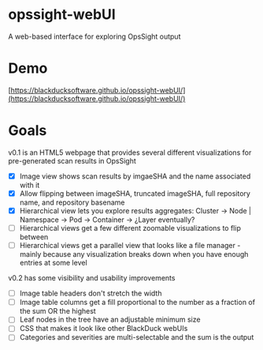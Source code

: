 # opssight-webUI
A web-based interface for exploring OpsSight output

# Demo
[https://blackducksoftware.github.io/opssight-webUI/](https://blackducksoftware.github.io/opssight-webUI/)

# Goals
v0.1 is an HTML5 webpage that provides several different visualizations for pre-generated scan results in OpsSight
- [x] Image view shows scan results by imgaeSHA and the name associated with it
- [x] Allow flipping between imageSHA, truncated imageSHA, full repository name, and repository basename
- [x] Hierarchical view lets you explore results aggregates: Cluster -> Node | Namespace -> Pod -> Container -> ¿Layer eventually?
- [ ] Hierarchical views get a few different zoomable visualizations to flip between
- [ ] Hierarchical views get a parallel view that looks like a file manager - mainly because any visualization breaks down when you have enough entries at some level

v0.2 has some visibility and usability improvements
- [ ] Image table headers don't stretch the width
- [ ] Image table columns get a fill proportional to the number as a fraction of the sum OR the highest
- [ ] Leaf nodes in the tree have an adjustable minimum size
- [ ] CSS that makes it look like other BlackDuck webUIs
- [ ] Categories and severities are multi-selectable and the sum is the output
